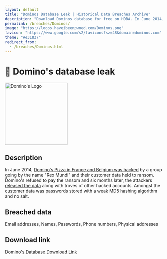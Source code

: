 ```yaml
---
layout: default
title: "Dominos Database Leak | Historical Data Breaches Archive"
description: "Download Dominos database for free on HDBA. In June 2014, Domino's Pizza in France and Belgium was hacked by a group going by the name Rex Mundi and their customer data held to ransom."
permalink: /breaches/Dominos/
image: "https://logos.haveibeenpwned.com/Dominos.png"
favicon: "https://www.google.com/s2/favicons?sz=48&domain=dominos.com"
theme: "#e31837"
redirect_from:
  - /breaches/Dominos.html
---
```


# 🍕 Domino's database leak

<img src="https://logos.haveibeenpwned.com/Dominos.png" alt="Domino's Logo" width="200" height="200">

## Description

In June 2014, <a href="https://redirect.trace.rip/?url=http://www.welivesecurity.com/2014/06/16/dominos-pizza-hacked/" target="_blank" rel="noopener">Domino's Pizza in France and Belgium was hacked</a> by a group going by the name "Rex Mundi" and their customer data held to ransom. Domino's refused to pay the ransom and six months later, the attackers <a href="https://redirect.trace.rip/?url=http://cyberintelligence.in/rex-mundi-hackers-leaked-data-dominos-accord-easypay/" target="_blank" rel="noopener">released the data</a> along with troves of other hacked accounts. Amongst the customer data was passwords stored with a weak MD5 hashing algorithm and no salt.

## Breached data

Email addresses, Names, Passwords, Phone numbers, Physical addresses

## Download link

<a href="https://vault.trace.rip/public/share/wJw4vaPv0lTH1qZ209c8gQ" target="_blank" rel="noopener">Domino's Database Download Link</a>